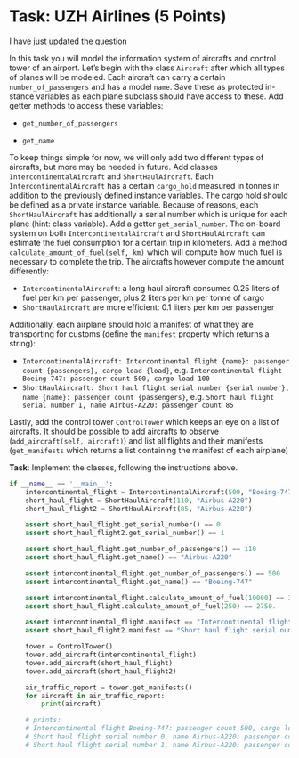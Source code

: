 # Task: UZH Airlines (5 Points)

I have just updated the question

In this task you will model the information system of aircrafts and control tower of an airport. Let’s begin with the class `Aircraft` after which all types of planes will be modeled. Each aircraft can carry a certain `number_of_passengers` and has a model `name`. Save these as protected in- stance variables as each plane subclass should have access to these. Add getter methods to access these variables:

- `get_number_of_passengers`

- `get_name`

To keep things simple for now, we will only add two different types of aircrafts, but more may be needed in future. Add classes `IntercontinentalAircraft` and `ShortHaulAircraft`. Each `IntercontinentalAircraft` has a certain `cargo_hold` measured in tonnes in addition to the previously defined instance variables. The cargo hold should be defined as a private instance variable.
Because of reasons, each `ShortHaulAircraft` has additionally a serial number which is unique for each plane (hint: class variable). Add a getter `get_serial_number`.
The on-board system on both `IntercontinentalAircraft` and `ShortHaulAircraft` can estimate the fuel consumption for a certain trip in kilometers. Add a method `calculate_amount_of_fuel(self, km)` which will compute how much fuel is necessary to complete the trip. The aircrafts however
compute the amount differently:

- `IntercontinentalAircraft`: a long haul aircraft consumes 0.25 liters of fuel per km per passenger, plus 2 liters per km per tonne of cargo
- `ShortHaulAircraft` are more efficient: 0.1 liters per km per passenger

Additionally, each airplane should hold a manifest of what they are transporting for customs
(define the `manifest` property which returns a string):

- `IntercontinentalAircraft: Intercontinental flight {name}: passenger count {passengers}, cargo load {load}`, e.g. `Intercontinental flight Boeing-747: passenger count
  500, cargo load 100`
- `ShortHaulAircraft: Short haul flight serial number {serial number}, name {name}: passenger count {passengers}`, e.g. `Short haul flight serial number 1, name Airbus-A220: passenger count 85`

Lastly, add the control tower `ControlTower` which keeps an eye on a list of aircrafts. It should be possible to add aircrafts to observe (`add_aircraft(self, aircraft)`) and list all flights and their manifests (`get_manifests` which returns a list containing the manifest of each airplane)

**Task**: Implement the classes, following the instructions above.



```python
if __name__ == '__main__':
    intercontinental_flight = IntercontinentalAircraft(500, "Boeing-747", 100)
    short_haul_flight = ShortHaulAircraft(110, "Airbus-A220")
    short_haul_flight2 = ShortHaulAircraft(85, "Airbus-A220")

    assert short_haul_flight.get_serial_number() == 0
    assert short_haul_flight2.get_serial_number() == 1

    assert short_haul_flight.get_number_of_passengers() == 110
    assert short_haul_flight.get_name() == "Airbus-A220"

    assert intercontinental_flight.get_number_of_passengers() == 500
    assert intercontinental_flight.get_name() == "Boeing-747"

    assert intercontinental_flight.calculate_amount_of_fuel(10000) == 3250000.
    assert short_haul_flight.calculate_amount_of_fuel(250) == 2750.

    assert intercontinental_flight.manifest == "Intercontinental flight Boeing-747: passenger count 500, cargo load 100"
    assert short_haul_flight2.manifest == "Short haul flight serial number 1, name Airbus-A220: passenger count 85"

    tower = ControlTower()
    tower.add_aircraft(intercontinental_flight)
    tower.add_aircraft(short_haul_flight)
    tower.add_aircraft(short_haul_flight2)

    air_traffic_report = tower.get_manifests()
    for aircraft in air_traffic_report:
        print(aircraft)

    # prints:
    # Intercontinental flight Boeing-747: passenger count 500, cargo load 100
    # Short haul flight serial number 0, name Airbus-A220: passenger count 110
    # Short haul flight serial number 1, name Airbus-A220: passenger count 85

```


